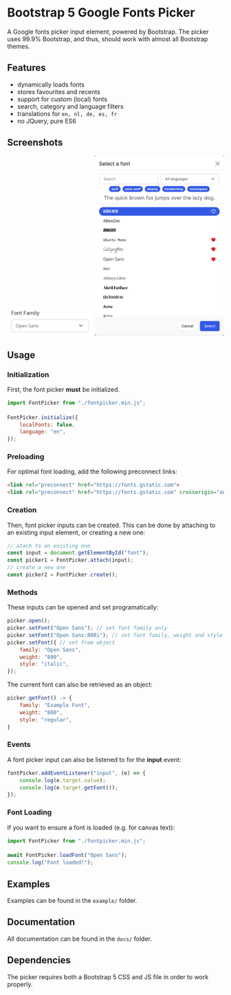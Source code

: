 # Bootstrap 5 Google Fonts Picker
A Google fonts picker input element, powered by Bootstrap. The picker uses 99.9% Bootstrap, and thus, should work with almost all Bootstrap themes.

## Features
 - dynamically loads fonts
 - stores favourites and recents
 - support for custom (local) fonts
 - search, category and language filters
 - translations for `en, nl, de, es, fr`
 - no JQuery, pure ES6

## Screenshots
<img src="img/input.png" width="200">
<img src="img/modal.png" width="300">

## Usage
### Initialization
First, the font picker **must** be initialized.
```js
import FontPicker from "./fontpicker.min.js";

FontPicker.initialize({
    localFonts: false,
    language: "en",
});
```

### Preloading
For optimal font loading, add the following preconnect links:
```html
<link rel="preconnect" href="https://fonts.gstatic.com">
<link rel="preconnect" href="https://fonts.gstatic.com" crossorigin="anonymous">
```

### Creation
Then, font picker inputs can be created. This can be done by attaching to an existing input element, or creating a new one:
```js
// atach to an existing one
const input = document.getElementById("font");
const picker1 = FontPicker.attach(input);
// create a new one
const picker2 = FontPicker.create();
```

### Methods
These inputs can be opened and set programatically:
```js
picker.open();
picker.setFont("Open Sans"); // set font family only
picker.setFont("Open Sans:800i"); // set font family, weight and style
picker.setFont({ // set from object
    family: "Open Sans",
    weight: "800",
    style: "italic",
});
```

The current font can also be retrieved as an object:
```js
picker.getFont() -> {
    family: "Example Font",
    weight: "800",
    style: "regular",
}
```

### Events
A font picker input can also be listened to for the **input** event:
```js
fontPicker.addEventListener("input", (e) => {
    console.log(e.target.value);
    console.log(e.target.getFont());
});
```

### Font Loading
If you want to ensure a font is loaded (e.g. for canvas text):
```js
import FontPicker from "./fontpicker.min.js";

await FontPicker.loadFont("Open Sans");
console.log("Font loaded!");
```

## Examples
Examples can be found in the `example/` folder.

## Documentation
All documentation can be found in the `docs/` folder.

## Dependencies
The picker requires both a Bootstrap 5 CSS and JS file in order to work properly.
